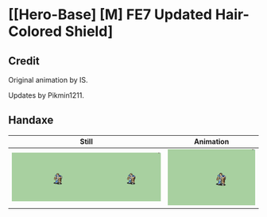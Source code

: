 # [\[Hero-Base\] \[M\] FE7 Updated Hair-Colored Shield]

## Credit

Original animation by IS.

Updates by Pikmin1211.
	
## Handaxe

| Still | Animation |
| :---: | :-------: |
| ![Handaxe still](./Handaxe_000.png) | ![Handaxe animation](./Handaxe.gif) |
